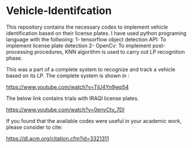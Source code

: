 # Vehicle-Identifcation

This repository contains the necessary codes to implement vehicle identification based on their license plates. I have used python programing language
with the follwoing:
1- tensorflow object detection API: To implement license plate detection
2- OpenCv: To implement post-processing procedures, KNN algorithm is used to carry out LP recognition phase.


This was a part of a complete system to recognize and track a vehicle based on its LP. The complete system is shown in :

https://www.youtube.com/watch?v=TjU4Yn9wp54

The below link contains trials with IRAQI license plates.

https://www.youtube.com/watch?v=0envCtv_7DI

If you found that the available codes were useful in your academic work, please consider to cite:

https://dl.acm.org/citation.cfm?id=3321311

